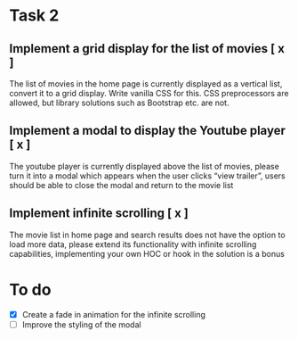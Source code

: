 # Task 2

## Implement a grid display for the list of movies [ x ]
The list of movies in the home page is currently displayed as a vertical list, convert it to a grid display. Write vanilla CSS for this. CSS preprocessors are allowed, but library solutions such as Bootstrap etc. are not.

## Implement a modal to display the Youtube player [ x ]
The youtube player is currently displayed above the list of movies, please turn it into a modal which appears when the user clicks “view trailer”, users should be able to close the modal and return to the movie list

## Implement infinite scrolling [ x ]
The movie list in home page and search results does not have the option to load more data, please extend its functionality with infinite scrolling capabilities, implementing your own HOC or hook in the solution is a bonus


# To do

- [x] Create a fade in animation for the infinite scrolling
- [ ] Improve the styling of the modal